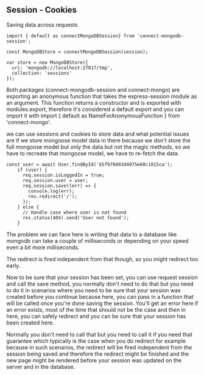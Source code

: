 ## Session - Cookies

Saving data across requests

```
import { default as connectMongoDBSession} from 'connect-mongodb-session';

const MongoDBStore = connectMongoDBSession(session);

var store = new MongoDBStore({
  uri: 'mongodb://localhost:27017/tmp',
  collection: 'sessions'
});
```

Both packages (connect-mongodb-session and connect-mongo) are exporting an anonymous function that takes the express-session module as an argument. This function returns a constructor and is exported with modules.export, therefore it's considered a default export and you can import it with import { default as NameForAnonymousFunction } from 'connect-mongo'.

we can use sessions and cookies to store data and what potential issues are if we store mongoose model data in there because we don't store the full mongoose model but only the data but not the magic methods, so we have to recreate that mongoose model, we have to re-fetch the data.

```
const user = await User.findById('65f970493d4975e60c1015ca');
    if (user) {
      req.session.isLoggedIn = true;
      req.session.user = user;
      req.session.save((err) => {
        console.log(err);
        res.redirect('/');
      });
    } else {
      // Handle case where user is not found
      res.status(404).send('User not found');
    }
```

The problem we can face here is writing that data to a database like mongodb can take a couple of milliseconds or depending on your speed even a bit more milliseconds.

The redirect is fired independent from that though, so you might redirect too early.

Now to be sure that your session has been set, you can use request session and call the save method, you normally don't need to do that but you need to do it in scenarios where you need to be sure that your session was created before you continue because here, you can pass in a function that will be called once you're done saving the session. You'll get an error here if an error exists, most of the time that should not be the case and then in here, you can safely redirect and you can be sure that your session has been created here.

Normally you don't need to call that but you need to call it if you need that guarantee which typically is the case when you do redirect for example because in such scenarios, the redirect will be fired independent from the session being saved and therefore the redirect might be finished and the new page might be rendered before your session was updated on the server and in the database.
